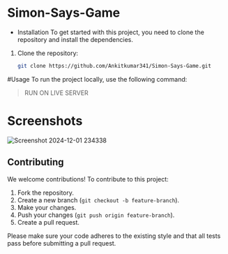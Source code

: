 ﻿# Simon-Says-Game
* Installation
To get started with this project, you need to clone the repository and install the dependencies.

1. Clone the repository:
   ```bash
   git clone https://github.com/Ankitkumar341/Simon-Says-Game.git

#Usage
To run the project locally, use the following command:
> RUN ON LIVE SERVER

# Screenshots

![Screenshot 2024-12-01 234338](https://github.com/user-attachments/assets/335d51b8-0b2e-4c67-8a66-d75d8697d055)



## Contributing
We welcome contributions! To contribute to this project:
1. Fork the repository.
2. Create a new branch (`git checkout -b feature-branch`).
3. Make your changes.
4. Push your changes (`git push origin feature-branch`).
5. Create a pull request.

Please make sure your code adheres to the existing style and that all tests pass before submitting a pull request.
